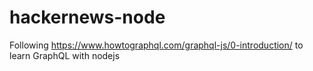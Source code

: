# hackernews-node
Following https://www.howtographql.com/graphql-js/0-introduction/ to learn GraphQL with nodejs

